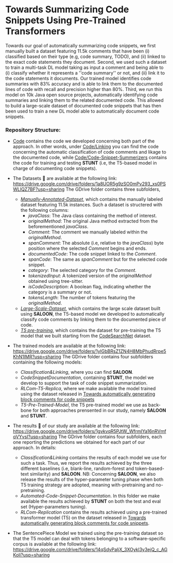 # Towards Summarizing Code Snippets Using Pre-Trained Transformers

Towards our goal of automatically summarizing code snippets, we first manually built a dataset featuring 11.5k comments that have been (i) classified based on their type (e.g, code summary, TODO), and (ii) linked to the exact code statements they document. Second, we used such a dataset to train a multi-task DL model taking as input a comment and being able to (i) classify whether it represents a ''code summary'' or not, and (ii) link it to the code statements it documents. Our trained model identifies code summaries with 83% accuracy and is able to link them to the documented lines of code with recall and precision higher than 80%. Third, we run this model on 10k Java open source projects, automatically identifying code summaries and linking them to the related documented code. This allowed to build a large-scale dataset of documented code snippets that has then been used to train a new DL model able to automatically document code snippets.

### Repository Structure:

  - <a href="https://github.com/snippet-summarization/icse23/tree/main/Code">Code</a> contains the code we developed concerning both part of the approach. In other words, under <a href="https://github.com/snippet-summarization/icse23/tree/main/Code/Linking">Code/Linking</a> you can find the code concerning the automatic classification of code comments and likage to the documented code, while <a href="https://github.com/snippet-summarization/icse23/tree/main/Code/Code-Snippet-Summarizers/T5">Code/Code-Snippet-Summerizers</a> contains the code for training and testing **STUNT** (i.e, the T5-based model in charge of documenting code snippets).

  - The Datasets :open_file_folder: are available at the following link: https://drive.google.com/drive/folders/1a8UOR5g9zSO0mPv293_xs0PSWLlQZ7BF?usp=sharing
      The GDrive folder contains three subfolders,
       * <a href="">*Manually-Annotated-Dataset*</a>, which contains the manually labeled dataset featuring 11.5k instances. Such a dataset is structered with the following columns:
          *  *javaClass*: The Java class containing the method of interest.
          *  *originalMethod*: The original Java method extracted from the beforementioned *javaClass*.
          *  *Comment*: The comment we manually labeled within the *originalMethod*.
          *  *spanComment*: The absolute (i.e, relative to the *javaClass*) byte position where the selected *Comment* begins and ends.
          *  *documentedCode*: The code snippet linked to the *Comment*.
          *  *spanCode*: The same as *spanComment* but for the selected code snippet.
          *  *category*: The selected category for the *Comment*.
          *  *tokenizedInput*: A tokenized version of the *originalMethod* obtained using tree-sitter.
          *  *isCodeDescription*: A boolean flag, indicating whether the category is a summary or not.
          *  *tokensLength*: The number of tokens featuring the *originalMethod*.
       * <a href="">*Large-Scale-Dataset*</a>, which contains the large scale dataset built using **SALOON**, the T5-based model we developed to automatically classify code comments by linking them to the documented piece of code.
       * <a href="">*T5 pre-training*</a>, which contains the dataset for pre-training the T5 model that we built starting from the <a href="https://github.com/github/CodeSearchNet">CodeSearchNet</a> dataset.

  - The trained models are available at the following link: https://drive.google.com/drive/folders/1ylGbBRsZ1ZN4H8MbPhudRrpe5KhN1IMR?usp=sharing
    The GDrive folder contains four subfolders containing the following models:
    * *Classification&Linking*, where you can find **SALOON**.
    * *CodeSnippetDocumentation*, containing **STUNT**, the model we develop to support the task of code snippet summarization.
    * *RLCom-T5-Replica*, where we make available the model trained using the dataset released in <a href="https://www.sciencedirect.com/science/article/pii/S0950584920301427?casa_token=jW82qRE6oDgAAAAA:Af44jxT9CVnaz7wdFu_KPJx--aawBaVmLtyFLXavZLirD5meTexlR6_gf-CdOMVZMhvWkdB54mY">Towards automatically generating block comments for code snippets</a>  
    * *T5-Pre-Trained-Model*, the T5 pre-trained model we use as back-bone for both approaches prensented in our study, namely **SALOON** and **STUNT**.

  - The results :page_facing_up: of our study are available at the following link: https://drive.google.com/drive/folders/1gvkvqR5PJtW_WfrmIYa16nRVmfqVYvsI?usp=sharing
The GDrive folder contains four subfolders, each one reporting the predictions we obtained for each part of our approach.
In details:
    * *Classification&Linking* contains the results of each model we use for such a task. Thus, we report the results achieved by the three different baselines (i.e, blank-line, random-forest and token-based-text similarity) and **SALOON**.
    NB: Concerning **SALOON**, we also release the results of the hyper-parameter tuning phase when both T5 training strategy are adopted, meaning with-pretraining and no-pretraining.
    * *Automated-Code-Snippet-Documentation*. In this folder we make available the results achieved by **STUNT** on both the test and eval set (Hyper-parameters tuning).
    * *RLCom-Replication* contains the results achieved using a pre-trained transformer model (T5) on the dataset released in <a href="https://www.sciencedirect.com/science/article/pii/S0950584920301427?casa_token=jW82qRE6oDgAAAAA:Af44jxT9CVnaz7wdFu_KPJx--aawBaVmLtyFLXavZLirD5meTexlR6_gf-CdOMVZMhvWkdB54mY">Towards automatically generating block comments for code snippets</a>.

  - The SentencePiece Model we trained using the pre-training dataset so that the T5 model can deal with tokens belonging to a software-specific corpus is available at the following link: https://drive.google.com/drive/folders/14qSdyPaIjX_3XOykl3y3ejQ_c_AGKoli?usp=sharing
